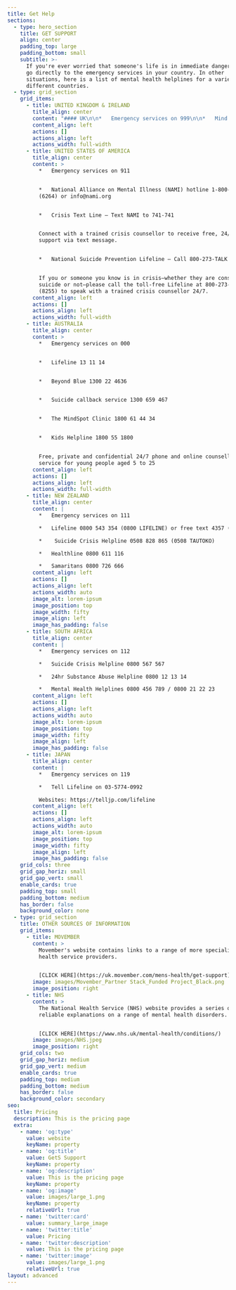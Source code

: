 ```yaml
---
title: Get Help
sections:
  - type: hero_section
    title: GET SUPPORT
    align: center
    padding_top: large
    padding_bottom: small
    subtitle: >-
      If you're ever worried that someone's life is in immediate danger, call or
      go directly to the emergency services in your country. In other
      situations, here is a list of mental health helplines for a variety of
      different countries.
  - type: grid_section
    grid_items:
      - title: UNITED KINGDOM & IRELAND
        title_align: center
        content: "#### UK\n\n*   Emergency services on 999\n\n*   Mind Infoline on 0300 123 3393 (Monday to Friday, 9am to 6pm)\n\nFor advice and support on a wide range of mental health problems.\n\n*   Samaritans free at any time, on 116 123\n\nFor people experiencing suicidal thoughts.\n\n#### IRELAND\n\n*   Emergency services on 999\n\n*   Connect counselling Helpline: 1800 477 477\n\nWebsite: https://connectcounselling.ie/\n\n*   Samaritans: FreePhone 116123\_\n"
        content_align: left
        actions: []
        actions_align: left
        actions_width: full-width
      - title: UNITED STATES OF AMERICA
        title_align: center
        content: >
          *   Emergency services on 911


          *   National Alliance on Mental Illness (NAMI) hotline 1-800-950-NAMI
          (6264) or info@nami.org


          *   Crisis Text Line – Text NAMI to 741-741


          Connect with a trained crisis counsellor to receive free, 24/7 crisis
          support via text message.


          *   National Suicide Prevention Lifeline – Call 800-273-TALK (8255)


          If you or someone you know is in crisis—whether they are considering
          suicide or not—please call the toll-free Lifeline at 800-273-TALK
          (8255) to speak with a trained crisis counsellor 24/7.
        content_align: left
        actions: []
        actions_align: left
        actions_width: full-width
      - title: AUSTRALIA
        title_align: center
        content: >
          *   Emergency services on 000


          *   Lifeline 13 11 14


          *   Beyond Blue 1300 22 4636


          *   Suicide callback service 1300 659 467


          *   The MindSpot Clinic 1800 61 44 34


          *   Kids Helpline 1800 55 1800


          Free, private and confidential 24/7 phone and online counselling
          service for young people aged 5 to 25
        content_align: left
        actions: []
        actions_align: left
        actions_width: full-width
      - title: NEW ZEALAND
        title_align: center
        content: |
          *   Emergency services on 111

          *   Lifeline 0800 543 354 (0800 LIFELINE) or free text 4357 (HELP)

          *    Suicide Crisis Helpline 0508 828 865 (0508 TAUTOKO)

          *   Healthline 0800 611 116

          *   Samaritans 0800 726 666
        content_align: left
        actions: []
        actions_align: left
        actions_width: auto
        image_alt: lorem-ipsum
        image_position: top
        image_width: fifty
        image_align: left
        image_has_padding: false
      - title: SOUTH AFRICA
        title_align: center
        content: |
          *   Emergency services on 112

          *   Suicide Crisis Helpline 0800 567 567

          *   24hr Substance Abuse Helpline 0800 12 13 14

          *   Mental Health Helplines 0800 456 789 / 0800 21 22 23
        content_align: left
        actions: []
        actions_align: left
        actions_width: auto
        image_alt: lorem-ipsum
        image_position: top
        image_width: fifty
        image_align: left
        image_has_padding: false
      - title: JAPAN
        title_align: center
        content: |
          *   Emergency services on 119

          *   Tell Lifeline on 03-5774-0992

          Websites: https://telljp.com/lifeline
        content_align: left
        actions: []
        actions_align: left
        actions_width: auto
        image_alt: lorem-ipsum
        image_position: top
        image_width: fifty
        image_align: left
        image_has_padding: false
    grid_cols: three
    grid_gap_horiz: small
    grid_gap_vert: small
    enable_cards: true
    padding_top: small
    padding_bottom: medium
    has_border: false
    background_color: none
  - type: grid_section
    title: OTHER SOURCES OF INFORMATION
    grid_items:
      - title: MOVEMBER
        content: >
          Movember's website contains links to a range of more specialist mental
          health service providers.


          [CLICK HERE](https://uk.movember.com/mens-health/get-support)
        image: images/Movember_Partner Stack_Funded Project_Black.png
        image_position: right
      - title: NHS
        content: >
          The National Health Service (NHS) website provides a series of
          reliable explanations on a range of mental health disorders. 


          [CLICK HERE](https://www.nhs.uk/mental-health/conditions/)
        image: images/NHS.jpeg
        image_position: right
    grid_cols: two
    grid_gap_horiz: medium
    grid_gap_vert: medium
    enable_cards: true
    padding_top: medium
    padding_bottom: medium
    has_border: false
    background_color: secondary
seo:
  title: Pricing
  description: This is the pricing page
  extra:
    - name: 'og:type'
      value: website
      keyName: property
    - name: 'og:title'
      value: GetS Support
      keyName: property
    - name: 'og:description'
      value: This is the pricing page
      keyName: property
    - name: 'og:image'
      value: images/large_1.png
      keyName: property
      relativeUrl: true
    - name: 'twitter:card'
      value: summary_large_image
    - name: 'twitter:title'
      value: Pricing
    - name: 'twitter:description'
      value: This is the pricing page
    - name: 'twitter:image'
      value: images/large_1.png
      relativeUrl: true
layout: advanced
---
```

